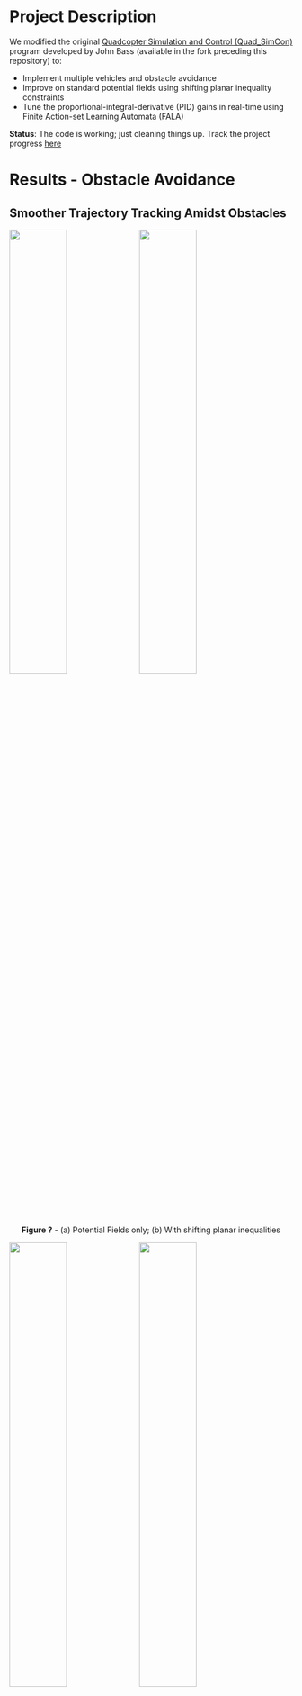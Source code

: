 # Project Description

We modified the original [Quadcopter Simulation and Control (Quad_SimCon)](https://github.com/bobzwik/Quadcopter_SimCon) program developed by John Bass (available in the fork preceding this repository) to: 

- Implement multiple vehicles and obstacle avoidance 
- Improve on standard potential fields using shifting planar inequality constraints
- Tune the proportional-integral-derivative (PID) gains in real-time using Finite Action-set Learning Automata (FALA)

**Status**: The code is working; just cleaning things up. Track the project progress [here](https://github.com/users/tjards/projects/3)


# Results - Obstacle Avoidance 

## Smoother Trajectory Tracking Amidst Obstacles 

<p float="left">
  <img src="https://github.com/tjards/Quadcopter_multi/blob/master/Simulation/Gifs/Raw/pf_animation_multi_blue_and_green.gif" width="45%" />
  <img src="https://github.com/tjards/Quadcopter_multi/blob/master/Simulation/Gifs/Raw/pic_animation_multi_blue_and_green.gif" width="45%" />
</p>

<div align="center"> 

**Figure ?** - (a) Potential Fields only; (b) With shifting planar inequalities

<div align="left"> 

<p float="left">
  <img src="https://github.com/tjards/Quadcopter_multi/blob/master/Simulation/Gifs/Raw/errors.png" width="45%" />
  <img src="https://github.com/tjards/Quadcopter_multi/blob/master/Simulation/Gifs/Raw/energy.png" width="45%" />
</p>

<div align="center"> 

**Figure ?** - (a) Improvements in Error Accumlation; (b) Energy Savings 

<div align="left"> 

## Relevant References 

**Planar Inequality Constraint Shifting** described here:
- P. T. Jardine, S. Givigi, and S. Yousefi, [Planar Inequality Constraints for Stable, Collision-free Model Predictive Control of a Quadcopter](https://www.sciencedirect.com/science/article/pii/S2405896317323091?via%3Dihub) , *IFAC-PapersOnLine*, Volume 50, Issue 1, July 2017, Pages 9095-9100

**Potential Fields** described here:
- A. Woods and H. La, [A Novel Potential Field Controller for Use on Aerial Robots](https://arxiv.org/pdf/1704.04672.pdf) , *arXiv*, 15 Apr 2017


<!---

## Initial Result (Multi-agent)

<p align="center">
  <img src="https://github.com/tjards/Quadcopter_multi/blob/master/Simulation/Gifs/Raw/animation_multi_blue_and_green_random4.gif" width="65%" />
</p>

<div align="center"> 

**Figure ?** - Multi-agent with Obstacle Avoidance

<div align="left"> 

--->

<!---

## Initial Results (Obstacle Avoidance)

Here were compare standard Potential Fields against Potential Fields with Planar Inequality Constraint Shifting.

<p align="center">
  <img src="https://github.com/tjards/Quadcopter_multi/blob/master/Simulation/Gifs/Raw/without_PIC.gif" width="65%" />
</p>

<div align="center"> 

**Figure ?** - Potential Fields only 

<div align="left"> 


<p align="center">
  <img src="https://github.com/tjards/Quadcopter_multi/blob/master/Simulation/Gifs/Raw/with_PIC.gif" width="65%" />
</p>

<div align="center"> 

**Figure ?** - Potential Fields with Planar Inequality Constraint Shifting 

<div align="left">


Illustration of planary inequality constraint shifting (2D case)


<p align="center">
  <img src="https://github.com/tjards/Quadcopter_multi/blob/master/Simulation/Gifs/Raw/shifting.gif" width="65%" />
</p>

<div align="center"> 

**Figure ?** - Shifting target using PICs (2D for now) 

<div align="left"> 



Obstacle avoidance using Potential Fields for obstacles at (-2, -1, -3) and (3, -2, 1)

<p align="center">
  <img src="https://github.com/tjards/Quadcopter_multi/blob/master/Simulation/Gifs/Raw/animation_1_4_obs.gif" width="65%" />
</p>

<div align="center"> 

**Figure ?** - Avoiding obstacles 

<div align="left"> 

--->


# Results - Automatic Controller Tuning using Reinforcement Learning  


This project implements Reinforcement Learning  - specifically, Finite Action-set Learning Automata (FALA) - to tune the controller gains of a simulated Quadcopter. A detailed description of the learning technique is described in the following paper:

We modified the original [Quadcopter Simulation and Control (Quad_SimCon)](https://github.com/bobzwik/Quadcopter_SimCon) program developed by John Bass (available in the fork preceding this repository) to tune the proportional-integral-derivative (PID) gains in real-time using Finite Action-set Learning Automata (FALA).

## Results

In Figure 1, we provide an animated GIF showing the performance of the vehicle at the early phases of learning (i.e. with randomly selected gains). In Figure 2, we see that the vehicle performs much better when using gains learned with FALA. 

<p align="center">
  <img src="https://github.com/tjards/Quadcopter_multi/blob/master/Simulation/Gifs/Raw/animation_1_4_duringLearning.gif" width="65%" />
</p>

<div align="center"> 

**Figure 1** - Poor performance with unlearned parameters 

<div align="left"> 


<p align="center">
  <img src="https://github.com/tjards/Quadcopter_multi/blob/master/Simulation/Gifs/Raw/animation_1_4_afterLearning.gif" width="65%" />
</p>

<div align="center"> 

**Figure 2** - Better performance with learned parameters

<div align="left"> 

## Summary of modifications

* *run_3D_simulation.py* - this is the main script and was substantially modified to integrate new components of the learning architecture.
* *fala.py* - totally new module that implements the reinforcement learning strategy as a new *fala* class
* *cntrl.py* - the controller files were slightly modified to integrate with the learning module
* *waypoints.py* - some minor modifications were made to waypoint generation in order to integrate with the learning module

## Relevant publications 

*P.T. Jardine, S.N. Givigi, and S.Yousefi, [Leveraging Data Engineering to Improve Unmanned Aerial Vehicle Control Design](https://ieeexplore.ieee.org/document/9130726), IEEE Systems Journal*



# Description of the Quadcopter Simulator 

Detailed explaination of the simulator dynamics, control design, and trajectory generation is available [here](https://github.com/bobzwik/Quadcopter_SimCon). Below is a summary pulled directly from the original repository README by John Bass.

## PyDy Quadcopter

[PyDy](https://pypi.org/project/pydy/), short for Python Dynamics, is a tool kit made to enable the study of multibody dynamics. At it's core is the SymPy [mechanics package](https://docs.sympy.org/latest/modules/physics/mechanics/index.html#vector), which provides an API for building models and generating the symbolic equations of motion for complex multibody systems. 

In the *PyDy Scripts* folder, you will find multiple different scripts. Some express the drone's orientation in the NED frame, and some in the ENU frame.

__NED frame__ : The world is oriented in such a way that the *X* direction is **North**, *Y* is **East** and *Z* is **Down**. The drone's orientation in this frame is **front-right-down (frd)**. This is a conventional/classic frame used in aeronautics, and also the frame used for the PX4 multicopter controller.

__ENU frame__ : The world is oriented in such a way that the *X* direction is **East**, *Y* is **North** and *Z* is **Up**. The drone's orientation in this frame is **front-left-up (flu)**. This frame is widely used for its vizualizing simplicity (*z* is up), however it possesses a vizualizing complexity where "pitching up" actually results in a negative pitch angle.

The other difference in the provided scripts is that some use Euler angles *phi* (*&phi;*), *theta* (*&theta;*), *psi* (*&psi;*) (roll, pitch, yaw) to describes the drone's orientation, while the other scripts uses a quaternion.

__Euler angles__ : In the Euler angle scripts, the drone is first rotated about its *Z* axis by a certain yaw angle (heading), then about its new *Y* axis by a certain pitch angle (elevation) and then finaly about its new *X* axis by a certain roll angle (bank). The rotation order is thus a **Body ZYX** rotation. Using Euler angles, the resulting equations of motion possesses many sine and cosine functions, meaning that it requires more time to calculate. One must remember that these equations of motion are to be integrated in order to simulated the quadcopter's motion (using an ODE function for example). This means that the equations of motion are computed many time during a single timestep of the simulation.

__Quaternion__ : The use of a quaternion to describe the drone's rotation significantly decreases computing time, because of the absence of sine and cosine functions in the equations of motion. The quaternion is formed with the angle value first, followed by the 3 axis values, like so : `q = [q0, q1, q2, q3] = [qw, qx, qy, qz]`. While it is sometimes complex to understand the rotation expressed by a quaternion, the quadcopter attitude control provided in this project uses quaternions (sets a desired quaternion, computes a quaternion error, ... ).

The quadcopter states are the following : 

* Position (*x*, *y*, *z*)
* Rotation (*&phi;*, *&theta;*, *&psi;*) or (*q0*, *q1*, *q2*, *q3*)
* Linear Velocity (*x_dot*, *y_dot*, *z_dot*)
* Angular Velocity (*p*, *q*, *r*) (The drone's angular velocity described in its own body frame, also known as *&Omega;*. This is not equivalent to *phi_dot*, *theta_dot*, *psi_dot*)

The PyDy scripts use the Kane Method to derive the system's equations and output a Mass Matrix (*MM*) and a right-hand-side vector (*RHS*). These outputs are used to obtain the state derivative vector *s_dot* in the equation `MM*s_dot = RHS`. To solve for *s_dot*, one must first calculate the inverse of the Mass Matrix, to be used in the equation `s_dot = inv(MM)*RHS`. Fortunately, for the quadcopter in this project, the Mass Matrix is a diagonal matrix and inverses quite easily. One can numerically solve for *s_dot* during the integration, but PyDy is able to analytically solve the state derivatives, which then can easily be copied into the ODE function.

Currently, I have seperated the PyDy scripts into 3 folders. The first is just a basic quadcopter. In the second, I have added gyroscopic precession of the rotors. And in the third, wind and aerodynamic drag was added.

**NOTE**: In my scripts, Motor 1 is the front left motor, and the rest are numbered clockwise. This is not really conventional, but is simple enough.  

### PyDy Installation
To be able to run the PyDy scripts of this project, you need to first install PyDy and its dependancies.

If you have the pip package manager installed you can simply type:

`$ pip install pydy` 

Or if you have conda you can type:

`$ conda install -c conda-forge pydy`

## Simulation and Control
First off, the world and body orientation can be switch between a NED or ENU frame in the `config.py` file. The other scripts then handle which equations to use, depending on the chosen orientation. It also has to be mentioned that both the PyDy scripts and the simulation aim to simulate the behaviour of a **X configuration** quadcopter (not a **+ configuration**).

The only packages needed for the simulation part of this project are Numpy and Matplotlib. 

### Simulation
In `quad.py`, I've defined a Quadcopter Class and its methods are relatively simple : initialize the quadcopter with various parameters and initial conditions, update the states, calculate the state derivatives, and calculate other useful information. The simulation uses a quaternion in the state vector to express the drone's rotation, and the state derivative vector is copied from the corresponding PyDy script. However, 8 other states were added to simulate each motors dynamics ([2nd Order System](https://apmonitor.com/pdc/index.php/Main/SecondOrderSystems)) :

* Motor Angular Velocities (*wM1*, *wM2*, *wM3*, *wM4*)
* Motor Angular Acceleration (*wdotM1*, *wdotM2*, *wdotM3*, *wdotM4*)

The current parameters are set to roughly match the characteristics of a DJI F450 that I have in my lab, and the rotor thrust and torque coefficients have been measured.

### Trajectory Generation
Different trajectories can be selected, for both position and heading. In `waypoints.py`, you can set the desired position and heading waypoints, and the time for each waypoint. You can select to use each waypoint as a step, or to interpolate between waypoints, or to generate a minimum velocity, acceleration, jerk or snap trajectory. Code from [Peter Huang](https://github.com/hbd730/quadcopter-simulation) was modified to allow for these 4 types of trajectories and to allow for segments between waypoints of different durations. There is also the possibility to have the desired heading follow the direction of the desired velocity.

### Control
There are currently 3 controllers coded in this project. One to control XYZ positions, one to control XY velocities and Z position, and one to control XYZ velocities. In all 3 current controllers, it is also possible to set a Yaw angle (heading) setpoint. There are plans to add more ways of controlling the quadcopter.

The control algorithm is strongly inspired by the PX4 multicopter control algorithm. It is a cascade controller, where the position error (difference between the desired position and the current position) generates a velocity setpoint, the velocity error then creates a desired thrust magnitude and orientation, which is then interpreted as a desired rotation (expressed as a quaternion). The quaternion error then generates angular rate setpoints, which then creates desired moments. The states are controlled using a PID control. Position and Attitude control uses a simple Proportional (P) gain, while Velocity and Rate uses Proportional and Derivative (D) gains. Velocity also has an optional Integral (I) gain if wind is activated in the simulation.

There are multiple wind models implemented. One were the wind velocity, heading and elevation remain constant, one where they vary using a sine function, and one where they vary using a sine function with a random average value.

The mixer (not based from PX4) allows to find the exact RPM of each motor given the desired thrust magnitude and desired moments.

